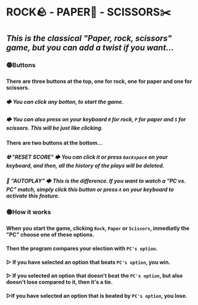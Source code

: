 # ROCK🪨 - PAPER🚮 - SCISSORS✂️
## *This is the classical "Paper, rock, scissors" game, but you can add a twist if you want...*

### 🟡**Buttons**
#### There are three buttons at the top, one for rock, one for paper and one for scissors.
#####   🡆 You can click any botton, to start the game.
#####   🡆 You can also press on your keyboard `R` for rock, `P` for paper and `S` for scissors. This will be just like clicking.
#### There are two buttons at the bottom...
##### ☢️ "RESET SCORE" 🡆 You can click it or press `backspace` on your keyboard, and then, all the history of the plays will be deleted.
##### 🤖 "AUTOPLAY" 🡆 This is the difference. If you want to watch a "PC vs. PC" match, simply click this button or press `A` on your keyboard to activate this feature.

### 🟢**How it works**
#### When you start the game, clicking `Rock`, `Paper` or `Scissors`, inmediatly the "PC" choose one of these options.
#### Then the program compares your election with `PC's option`.
#### ▷ If you have selected an option that beats `PC's option`, you win.
#### ▷ If you selected an option that doesn't beat the `PC's option`, but also doesn't lose compared to it, then it's a tie.
#### ▷If you have selected an option that is beated by `PC's option`, you lose.

